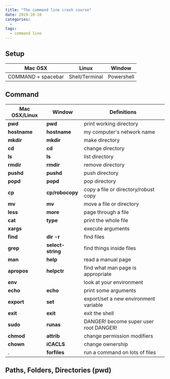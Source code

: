 ```yaml
---
title: "The command line crash course"
date: 2019-10-10
categories:
  - 
tags:
  - command line
---
```


## Setup

Mac OSX | Linux | Window
--- | --- | ---
COMMAND + spacebar | Shell/Terminal | Powershell

## Command
Mac OSX/Linux | Window | Definitions
--- | --- | ---
**pwd** | **pwd** | print working directory
**hostname** | **hostname** | my computer's network name
**mkdir** | **mkdir** | make directory
**cd** | **cd** | change directory
**ls** | **ls** | list directory
**rmdir** | **rmdir** | remove  directory
**pushd** | **pushd** | push directory
**popd** | **popd** | pop directory
**cp** | **cp/robocopy** | copy a file or directory/robust copy
**mv** | **mv** | move a file or directory
**less** | **more** | page through a file
**cat** | **type** | print the whole file
**xargs** |  | execute arguments
**find** | **dir -r** | find files
**grep** | **select-string** | find things inside files
**man** | **help** | read a manual page
**apropos** | **helpctr** | find what man page is appropriate
**env** |  | look at your environment
**echo** | **echo** | print some arguments
**export** | **set** | export/set a new environment variable
**exit** | **exit** | exit the shell
**sudo** | **runas** | DANGER! become super user root DANGER!
**chmod** | **attrib** | change permission modifiers
**chown** | **iCACLS** | change ownership
. | **forfiles** | run a command on lots of files

## Paths, Folders, Directories (pwd)
